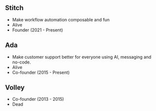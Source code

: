 ## Stitch

- Make workflow automation composable and fun
- Alive
- Founder (2021 - Present)

## Ada

- Make customer support better for everyone using AI, messaging and no-code.
- Alive
- Co-founder (2015 - Present)

## Volley

- Co-founder (2013 - 2015)
- Dead
